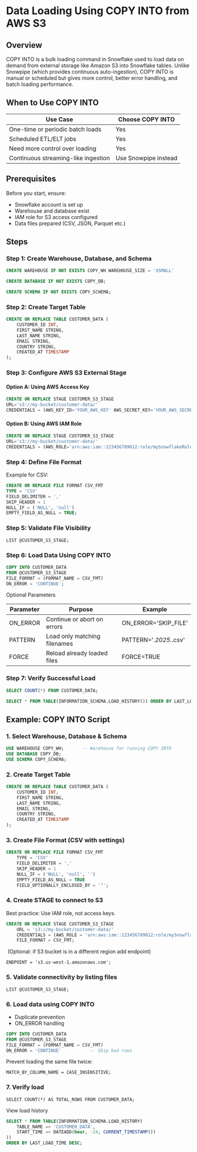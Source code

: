 # Data Loading Using COPY INTO from AWS S3

## Overview

COPY INTO is a bulk loading command in Snowflake used to load data on demand from external storage like Amazon S3 into Snowflake tables. Unlike Snowpipe (which provides continuous auto-ingestion), COPY INTO is manual or scheduled but gives more control, better error handling, and batch loading performance.

## When to Use COPY INTO

| Use Case                            | Choose COPY INTO     |
| ----------------------------------- | -------------------- |
| One-time or periodic batch loads    | Yes                  |
| Scheduled ETL/ELT jobs              | Yes                  |
| Need more control over loading      | Yes                  |
| Continuous streaming-like ingestion | Use Snowpipe instead |

## Prerequisites

Before you start, ensure:

- Snowflake account is set up  
- Warehouse and database exist  
- IAM role for S3 access configured  
- Data files prepared (CSV, JSON, Parquet etc.)

## Steps

### Step 1: Create Warehouse, Database, and Schema

```sql
CREATE WAREHOUSE IF NOT EXISTS COPY_WH WAREHOUSE_SIZE = 'XSMALL' 

CREATE DATABASE IF NOT EXISTS COPY_DB;

CREATE SCHEMA IF NOT EXISTS COPY_SCHEMA;
```

### Step 2: Create Target Table

```sql
CREATE OR REPLACE TABLE CUSTOMER_DATA (
    CUSTOMER_ID INT,
    FIRST_NAME STRING,
    LAST_NAME STRING,
    EMAIL STRING,
    COUNTRY STRING,
    CREATED_AT TIMESTAMP
);
```


### Step 3: Configure AWS S3 External Stage

#### Option A: Using AWS Access Key 

```sql
CREATE OR REPLACE STAGE CUSTOMER_S3_STAGE
URL='s3://my-bucket/customer-data/'
CREDENTIALS = (AWS_KEY_ID='YOUR_AWS_KEY' AWS_SECRET_KEY='YOUR_AWS_SECRET');
```

#### Option B: Using AWS IAM Role 

```sql
CREATE OR REPLACE STAGE CUSTOMER_S3_STAGE
URL='s3://my-bucket/customer-data/'
CREDENTIALS = (AWS_ROLE='arn:aws:iam::123456789012:role/mySnowflakeRole');
```


### Step 4: Define File Format

Example for CSV:

```sql
CREATE OR REPLACE FILE FORMAT CSV_FMT
TYPE = 'CSV'
FIELD_DELIMITER = ','
SKIP_HEADER = 1
NULL_IF = ('NULL', 'null')
EMPTY_FIELD_AS_NULL = TRUE;
```

### Step 5: Validate File Visibility

`LIST @CUSTOMER_S3_STAGE;`

### Step 6: Load Data Using COPY INTO

```sql
COPY INTO CUSTOMER_DATA
FROM @CUSTOMER_S3_STAGE
FILE_FORMAT = (FORMAT_NAME = CSV_FMT)
ON_ERROR = 'CONTINUE';
```


Optional Parameters

| Parameter | Purpose                      | Example                |
| --------- | ---------------------------- | ---------------------- |
| ON_ERROR  | Continue or abort on errors  | ON_ERROR='SKIP_FILE'   |
| PATTERN   | Load only matching filenames | PATTERN='.*2025.*.csv' |
| FORCE     | Reload already loaded files  | FORCE=TRUE             |

### Step 7: Verify Successful Load

```sql
SELECT COUNT(*) FROM CUSTOMER_DATA;

SELECT * FROM TABLE(INFORMATION_SCHEMA.LOAD_HISTORY()) ORDER BY LAST_LOAD_TIME DESC;
```

## Example: COPY INTO Script

### 1. Select Warehouse, Database & Schema

```sql
USE WAREHOUSE COPY_WH;       -- Warehouse for running COPY INTO
USE DATABASE COPY_DB;
USE SCHEMA COPY_SCHEMA;
```

### 2. Create Target Table

```sql
CREATE OR REPLACE TABLE CUSTOMER_DATA (
    CUSTOMER_ID INT,
    FIRST_NAME STRING,
    LAST_NAME STRING,
    EMAIL STRING,
    COUNTRY STRING,
    CREATED_AT TIMESTAMP
);
```

### 3. Create File Format (CSV with settings)

```sql
CREATE OR REPLACE FILE FORMAT CSV_FMT
    TYPE = 'CSV'
    FIELD_DELIMITER = ','
    SKIP_HEADER = 1
    NULL_IF = ('NULL', 'null', '')
    EMPTY_FIELD_AS_NULL = TRUE
    FIELD_OPTIONALLY_ENCLOSED_BY = '"';
```

### 4. Create STAGE to connect to S3

Best practice: Use IAM role, not access keys.

```sql
CREATE OR REPLACE STAGE CUSTOMER_S3_STAGE
    URL = 's3://my-bucket/customer-data/'
    CREDENTIALS = (AWS_ROLE = 'arn:aws:iam::123456789012:role/mySnowflakeRole')
    FILE_FORMAT = CSV_FMT;
```

 (Optional: if S3 bucket is in a different region add endpoint)

`ENDPOINT = 's3.us-west-1.amazonaws.com';`

### 5. Validate connectivity by listing files

`LIST @CUSTOMER_S3_STAGE;`

### 6. Load data using COPY INTO

- Duplicate prevention
- ON_ERROR handling

```sql
COPY INTO CUSTOMER_DATA
FROM @CUSTOMER_S3_STAGE
FILE_FORMAT = (FORMAT_NAME = CSV_FMT)
ON_ERROR = 'CONTINUE'           -- Skip bad rows
```

Prevent loading the same file twice:

`MATCH_BY_COLUMN_NAME = CASE_INSENSITIVE;`

### 7. Verify load

`SELECT COUNT(*) AS TOTAL_ROWS FROM CUSTOMER_DATA;`

View load history

```sql
SELECT * FROM TABLE(INFORMATION_SCHEMA.LOAD_HISTORY(
    TABLE_NAME => 'CUSTOMER_DATA',
    START_TIME => DATEADD(hour, -24, CURRENT_TIMESTAMP())
))
ORDER BY LAST_LOAD_TIME DESC;
```